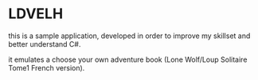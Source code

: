 # LDVELH
this is a sample application, developed in order to improve my skillset and better understand C#.

it emulates a choose your own adventure book (Lone Wolf/Loup Solitaire Tome1 French version).

